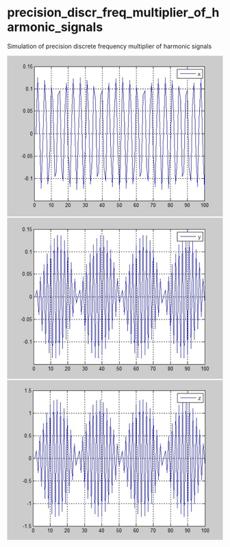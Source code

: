 # precision_discr_freq_multiplier_of_harmonic_signals
Simulation of precision discrete frequency multiplier of harmonic signals

![input signal](https://raw.githubusercontent.com/lion223/precision_discr_freq_multiplier_of_harmonic_signals/master/x.jpg)
![model output signal](https://raw.githubusercontent.com/lion223/precision_discr_freq_multiplier_of_harmonic_signals/master/y.jpg)
![precise output signal](https://raw.githubusercontent.com/lion223/precision_discr_freq_multiplier_of_harmonic_signals/master/z.jpg)
